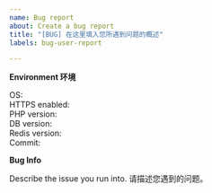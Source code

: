 ```yaml
---
name: Bug report
about: Create a bug report
title: "[BUG] 在这里填入您所遇到问题的概述"
labels: bug-user-report

---
```


**Environment 环境**

OS:   
HTTPS enabled:   
PHP version:    
DB version:  
Redis version:    
Commit:    

**Bug Info**

Describe the issue you run into. 请描述您遇到的问题。
